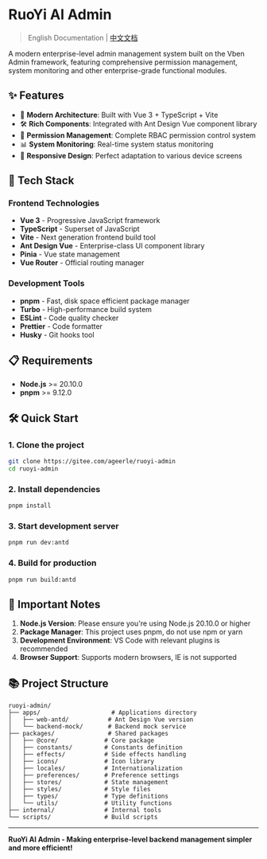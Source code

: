 # RuoYi AI Admin

> English Documentation | [中文文档](./README.md)

A modern enterprise-level admin management system built on the Vben Admin framework, featuring comprehensive permission management, system monitoring and other enterprise-grade functional modules.

## ✨ Features

- 🎯 **Modern Architecture**: Built with Vue 3 + TypeScript + Vite
- 🛠️ **Rich Components**: Integrated with Ant Design Vue component library
- 🔐 **Permission Management**: Complete RBAC permission control system
- 📊 **System Monitoring**: Real-time system status monitoring
- 📱 **Responsive Design**: Perfect adaptation to various device screens

## 🚀 Tech Stack

### Frontend Technologies
- **Vue 3** - Progressive JavaScript framework
- **TypeScript** - Superset of JavaScript
- **Vite** - Next generation frontend build tool
- **Ant Design Vue** - Enterprise-class UI component library
- **Pinia** - Vue state management
- **Vue Router** - Official routing manager

### Development Tools
- **pnpm** - Fast, disk space efficient package manager
- **Turbo** - High-performance build system
- **ESLint** - Code quality checker
- **Prettier** - Code formatter
- **Husky** - Git hooks tool

## 📋 Requirements

- **Node.js** >= 20.10.0
- **pnpm** >= 9.12.0

## 🛠️ Quick Start

### 1. Clone the project
```bash
git clone https://gitee.com/ageerle/ruoyi-admin
cd ruoyi-admin
```

### 2. Install dependencies
```bash
pnpm install
```

### 3. Start development server
```bash
pnpm run dev:antd
```

### 4. Build for production
```bash
pnpm run build:antd
```

## 📝 Important Notes

1. **Node.js Version**: Please ensure you're using Node.js 20.10.0 or higher
2. **Package Manager**: This project uses pnpm, do not use npm or yarn
3. **Development Environment**: VS Code with relevant plugins is recommended
4. **Browser Support**: Supports modern browsers, IE is not supported

## 📚 Project Structure

```
ruoyi-admin/
├── apps/                    # Applications directory
│   ├── web-antd/           # Ant Design Vue version
│   └── backend-mock/       # Backend mock service
├── packages/               # Shared packages
│   ├── @core/             # Core package
│   ├── constants/         # Constants definition
│   ├── effects/           # Side effects handling
│   ├── icons/             # Icon library
│   ├── locales/           # Internationalization
│   ├── preferences/       # Preference settings
│   ├── stores/            # State management
│   ├── styles/            # Style files
│   ├── types/             # Type definitions
│   └── utils/             # Utility functions
├── internal/              # Internal tools
└── scripts/               # Build scripts
```

---

**RuoYi AI Admin - Making enterprise-level backend management simpler and more efficient!**
